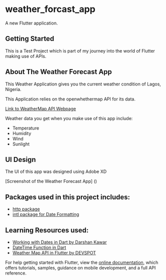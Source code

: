 # weather_forcast_app

A new Flutter application.

## Getting Started

This is a Test Project which is part of my journey into the world of Flutter making use of APIs.

## About The Weather Forecast App

This Weather Application gives you the current weather condition of Lagos, Nigeria.

This Application relies  on the openwhethermap API for its data.

[Link to WeatherMap API Webpage](https://openweathermap.org/) 

Weather data you get when you make use of this app include:

- Temperature
- Humidity
- Wind
- Sunlight 

## UI Design

The UI of this app was designed using Adobe XD

[Screenshot of the Weather Forecast App] ()

## Packages used in this project includes:

- [http package](https://pub.dev/packages/http)
- [intl package for Date Formatting](https://pub.dev/packages/intl)

## Learning Resources used:

- [Working with Dates in Dart by Darshan Kawar](https://medium.com/flutter-community/working-with-dates-in-dart-e81c70911811)
- [DateTime Function in Dart](https://www.codegrepper.com/code-examples/dart/flutter+Datetime+function%28%29)
- [Weather Map API in Flutter by DEVSPOT](https://www.youtube.com/watch?v=ks8u-n04Sgg&t=600s)



For help getting started with Flutter, view the
[online documentation](https://flutter.dev/docs), which offers tutorials,
samples, guidance on mobile development, and a full API reference.
